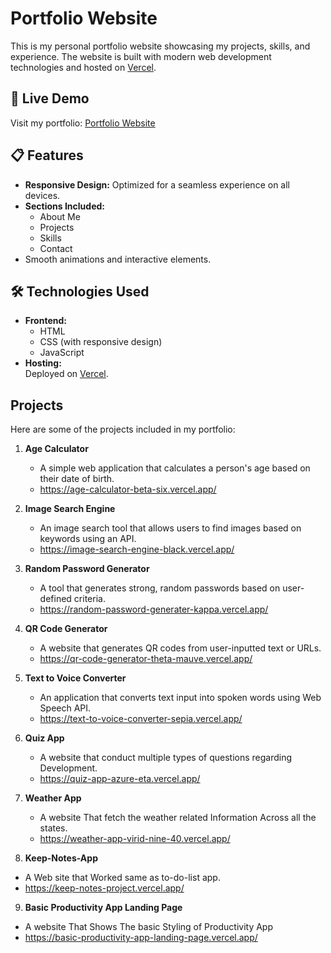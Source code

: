 
# Portfolio Website

This is my personal portfolio website showcasing my projects, skills, and experience. The website is built with modern web development technologies and hosted on [Vercel](https://vercel.com/).

## 🚀 Live Demo  
Visit my portfolio: [Portfolio Website](https://portfolio-six-lime-92.vercel.app/)


## 📋 Features
- **Responsive Design:** Optimized for a seamless experience on all devices.
- **Sections Included:**
  - About Me
  - Projects
  - Skills
  - Contact
- Smooth animations and interactive elements.


## 🛠️ Technologies Used
- **Frontend:**
  - HTML
  - CSS (with responsive design)
  - JavaScript
- **Hosting:**  
  Deployed on [Vercel](https://vercel.com/).


## Projects
Here are some of the projects included in my portfolio:

1. **Age Calculator**
   - A simple web application that calculates a person's age based on their date of birth.
   - https://age-calculator-beta-six.vercel.app/

2. **Image Search Engine**
   - An image search tool that allows users to find images based on keywords using an API.
   - https://image-search-engine-black.vercel.app/

3. **Random Password Generator**
   - A tool that generates strong, random passwords based on user-defined criteria.
   - https://random-password-generater-kappa.vercel.app/

4. **QR Code Generator**
   - A website that generates QR codes from user-inputted text or URLs.
   - https://qr-code-generator-theta-mauve.vercel.app/

5. **Text to Voice Converter**
   - An application that converts text input into spoken words using Web Speech API.
   - https://text-to-voice-converter-sepia.vercel.app/
  
6. **Quiz App**
   - A website that conduct multiple types of questions regarding Development.
   - https://quiz-app-azure-eta.vercel.app/
  
7. **Weather App**
   - A website That fetch the weather related Information Across all the states.
   - https://weather-app-virid-nine-40.vercel.app/

8. **Keep-Notes-App**
  - A Web site that Worked same as to-do-list app.
  - https://keep-notes-project.vercel.app/

9. **Basic Productivity App Landing Page**
  - A website That Shows The basic Styling of Productivity App
  - https://basic-productivity-app-landing-page.vercel.app/
  

